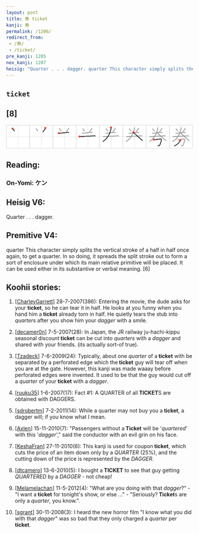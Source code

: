 ```yaml
---
layout: post
title: 券 ticket
kanji: 券
permalink: /1206/
redirect_from:
 - /券/
 - /ticket/
pre_kanji: 1205
nex_kanji: 1207
heisig: "Quarter . . . dagger. quarter This character simply splits the vertical stroke of a half in half once again, to get a quarter. In so doing, it spreads the split stroke out to form a sort of enclosure under which its main relative primitive will be placed. It can be used either in its substantive or verbal meaning. [6]"
---
```


## `ticket`

## [8]

<div class="stroke"><img src="../images/E588B8.png" /></div>

## Reading:

### On-Yomi: ケン

## Heisig V6:

Quarter . . . dagger.

## Premitive V4:

quarter This character simply splits the vertical stroke of a half in half once again, to get a quarter. In so doing, it spreads the split stroke out to form a sort of enclosure under which its main relative primitive will be placed. It can be used either in its substantive or verbal meaning. [6]

## Koohii stories:

1) [<a href="http://kanji.koohii.com/profile/CharleyGarrett">CharleyGarrett</a>] 28-7-2007(386): Entering the movie, the dude asks for your <strong>ticket</strong>, so he can tear it in half. He looks at you funny when you hand him a<strong> ticket</strong> already torn in half. He quietly tears the stub into <em>quarter</em>s after you show him your <em>dagger</em> with a smile.

2) [<a href="http://kanji.koohii.com/profile/decamer0n">decamer0n</a>] 7-5-2007(28): In Japan, the JR railway ju-hachi-kippu seasonal discount<strong> ticket</strong> can be cut into <em>quarters</em> with a <em>dagger</em> and shared with your friends. (its actually sort-of true).

3) [<a href="http://kanji.koohii.com/profile/Tzadeck">Tzadeck</a>] 7-6-2009(24): Typically, about one <em>quarter</em> of a<strong> ticket</strong> with be separated by a perforated edge which the<strong> ticket</strong> guy will tear off when you are at the gate. However, this kanji was made waaay before perforated edges were invented. It used to be that the guy would cut off a <em>quarter</em> of your<strong> ticket</strong> with a <em>dagger</em>.

4) [<a href="http://kanji.koohii.com/profile/ruuku35">ruuku35</a>] 1-6-2007(17): Fact #1: A QUARTER of all<strong> TICKET</strong>S are obtained with DAGGERS.

5) [<a href="http://kanji.koohii.com/profile/sdrobertm">sdrobertm</a>] 7-2-2011(14): While a quarter may not buy you a<strong> ticket</strong>, a dagger will; if you know what I mean.

6) [<a href="http://kanji.koohii.com/profile/Axlen">Axlen</a>] 15-11-2010(7): &quot;Passengers without a<strong> Ticket</strong> will be &#039;<em>quartered</em>&#039; with this &#039;<em>dagger</em>&#039;,&quot; said the conductor with an evil grin on his face.

7) [<a href="http://kanji.koohii.com/profile/KeshaFran">KeshaFran</a>] 27-11-2010(6): This kanji is used for coupon<strong> ticket</strong>, which cuts the price of an item down only by a <em>QUARTER</em> (25%), and the cutting down of the price is represented by the <em>DAGGER</em>.

8) [<a href="http://kanji.koohii.com/profile/dtcamero">dtcamero</a>] 13-6-2010(5): I bought a<strong> TICKET</strong> to see that guy getting <em>QUARTERED</em> by a <em>DAGGER</em> - not cheap!

9) [<a href="http://kanji.koohii.com/profile/Melamelachan">Melamelachan</a>] 11-5-2012(4): &quot;What are you doing with that <em>dagger</em>?&quot; - &quot;I want a<strong> ticket</strong> for tonight&#039;s show, or else ...&quot; - &quot;Seriously?<strong> Ticket</strong>s are only a <em>quarter</em>, you know.&quot;.

10) [<a href="http://kanji.koohii.com/profile/sgrant">sgrant</a>] 30-11-2008(3): I heard the new horror film &quot;I know what you did with that <em>dagger</em>&quot; was so bad that they only charged a <em>quarter</em> per<strong> ticket</strong>.
